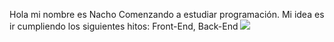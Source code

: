 Hola mi nombre es Nacho
Comenzando a estudiar programación.
Mi idea es ir cumpliendo los siguientes hitos: Front-End, Back-End
<picture>
 <source media="(prefers-color-scheme: dark)" srcset="YOUR-DARKMODE-IMAGE">
 <img src="https://encrypted-tbn0.gstatic.com/images?q=tbn:ANd9GcRngfFU8gBkvUyhQruiZ4x3aKVMDLYwUfye9g&usqp=CAU">
</picture>
